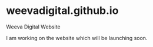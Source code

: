 # weevadigital.github.io
Weeva Digital Website

I am working on the website which will be launching soon.
